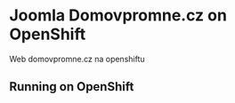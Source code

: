 Joomla Domovpromne.cz on OpenShift
===================
Web domovpromne.cz na openshiftu


Running on OpenShift
----------------------------

